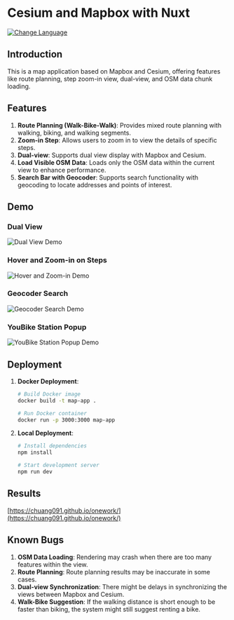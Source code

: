 # Cesium and Mapbox with Nuxt

[![Change Language](https://img.shields.io/badge/Language-%E7%B9%81%E9%AB%94%E4%B8%AD%E6%96%87-blue)](READMEzh.md)

## Introduction

This is a map application based on Mapbox and Cesium, offering features like route planning, step zoom-in view, dual-view, and OSM data chunk loading.

## Features

1. **Route Planning (Walk-Bike-Walk)**: Provides mixed route planning with walking, biking, and walking segments.
2. **Zoom-in Step**: Allows users to zoom in to view the details of specific steps.
3. **Dual-view**: Supports dual view display with Mapbox and Cesium.
4. **Load Visible OSM Data**: Loads only the OSM data within the current view to enhance performance.
5. **Search Bar with Geocoder**: Supports search functionality with geocoding to locate addresses and points of interest.

## Demo

### Dual View
![Dual View Demo](dualview.gif)

### Hover and Zoom-in on Steps
![Hover and Zoom-in Demo](hoverandzoomin.gif)

### Geocoder Search
![Geocoder Search Demo](geocoder.gif)

### YouBike Station Popup
![YouBike Station Popup Demo](youbikepopup.gif)

## Deployment

1. **Docker Deployment**:
    ```bash
    # Build Docker image
    docker build -t map-app .
    
    # Run Docker container
    docker run -p 3000:3000 map-app
    ```
2. **Local Deployment**:
    ```bash
    # Install dependencies
    npm install
    
    # Start development server
    npm run dev
    ```

## Results

[https://chuang091.github.io/onework/](https://chuang091.github.io/onework/)

## Known Bugs

1. **OSM Data Loading**: Rendering may crash when there are too many features within the view.
2. **Route Planning**: Route planning results may be inaccurate in some cases.
3. **Dual-view Synchronization**: There might be delays in synchronizing the views between Mapbox and Cesium.
4. **Walk-Bike Suggestion**: If the walking distance is short enough to be faster than biking, the system might still suggest renting a bike.
